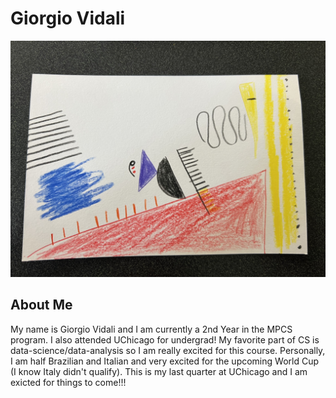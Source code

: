 # Giorgio Vidali

![alt text](images/giorgio_class_exercise.jpg "Giorgio's Data!")

## About Me

My name is Giorgio Vidali and I am currently a 2nd Year in the MPCS program. I also attended UChicago for undergrad! My favorite part of CS is data-science/data-analysis so I am really excited for this course. Personally, I am half Brazilian and Italian and very excited for the upcoming World Cup (I know Italy didn't qualify). This is my last quarter at UChicago and I am exicted for things to come!!!